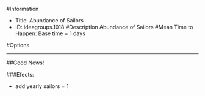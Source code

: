 #Information
 - Title: Abundance of Sailors
 - ID: ideagroups.1018
#Description
Abundance of Sailors
#Mean Time to Happen:
Base time = 1 days

#Options

___
##Good News!

###Efects:<ul><li>add yearly sailors = 1</li></ul>
